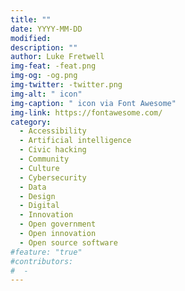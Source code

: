 ```yaml
---
title: ""
date: YYYY-MM-DD
modified: 
description: ""
author: Luke Fretwell
img-feat: -feat.png
img-og: -og.png
img-twitter: -twitter.png
img-alt: " icon"
img-caption: " icon via Font Awesome"
img-link: https://fontawesome.com/
category:
  - Accessibility
  - Artificial intelligence
  - Civic hacking
  - Community
  - Culture
  - Cybersecurity
  - Data
  - Design
  - Digital
  - Innovation
  - Open government
  - Open innovation
  - Open source software
#feature: "true"
#contributors:
#  - 
---
```


